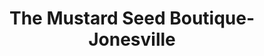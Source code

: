 ---
title: "The Mustard Seed Boutique- Jonesville"
url: /jonesville/the-mustard-seed-boutique-jonesville/
shop: Kleidung
---